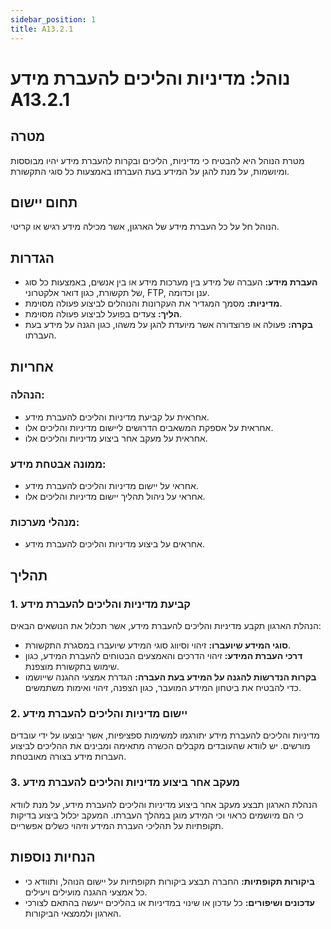 ```yaml
---
sidebar_position: 1
title: A13.2.1
---
```

# נוהל: מדיניות והליכים להעברת מידע A13.2.1

## מטרה
מטרת הנוהל היא להבטיח כי מדיניות, הליכים ובקרות להעברת מידע יהיו מבוססות ומיושמות, על מנת להגן על המידע בעת העברתו באמצעות כל סוגי התקשורת.

## תחום יישום
הנוהל חל על כל העברת מידע של הארגון, אשר מכילה מידע רגיש או קריטי.

## הגדרות
- **העברת מידע:** העברה של מידע בין מערכות מידע או בין אנשים, באמצעות כל סוג של תקשורת, כגון דואר אלקטרוני, FTP, ענן וכדומה.
- **מדיניות:** מסמך המגדיר את העקרונות והנוהלים לביצוע פעולה מסוימת.
- **הליך:** צעדים בפועל לביצוע פעולה מסוימת.
- **בקרה:** פעולה או פרוצדורה אשר מיועדת להגן על משהו, כגון הגנה על מידע בעת העברתו.

## אחריות
### הנהלה:
- אחראית על קביעת מדיניות והליכים להעברת מידע.
- אחראית על אספקת המשאבים הדרושים ליישום מדיניות והליכים אלו.
- אחראית על מעקב אחר ביצוע מדיניות והליכים אלו.

### ממונה אבטחת מידע:
- אחראי על יישום מדיניות והליכים להעברת מידע.
- אחראי על ניהול תהליך יישום מדיניות והליכים אלו.

### מנהלי מערכות:
- אחראים על ביצוע מדיניות והליכים להעברת מידע.

## תהליך
### 1. קביעת מדיניות והליכים להעברת מידע
הנהלת הארגון תקבע מדיניות והליכים להעברת מידע, אשר תכלול את הנושאים הבאים:
- **סוגי המידע שיועברו:** זיהוי וסיווג סוגי המידע שיועברו במסגרת התקשורת.
- **דרכי העברת המידע:** זיהוי הדרכים והאמצעים הבטוחים להעברת המידע, כגון שימוש בתקשורת מוצפנת.
- **בקרות הנדרשות להגנה על המידע בעת העברה:** הגדרת אמצעי ההגנה שייושמו כדי להבטיח את ביטחון המידע המועבר, כגון הצפנה, זיהוי ואימות משתמשים.

### 2. יישום מדיניות והליכים להעברת מידע
מדיניות והליכים להעברת מידע יתורגמו למשימות ספציפיות, אשר יבוצעו על ידי עובדים מורשים. יש לוודא שהעובדים מקבלים הכשרה מתאימה ומבינים את ההליכים לביצוע העברות מידע בצורה מאובטחת.

### 3. מעקב אחר ביצוע מדיניות והליכים להעברת מידע
הנהלת הארגון תבצע מעקב אחר ביצוע מדיניות והליכים להעברת מידע, על מנת לוודא כי הם מיושמים כראוי וכי המידע מוגן במהלך העברתו. המעקב יכלול ביצוע בדיקות תקופתיות על תהליכי העברת המידע וזיהוי כשלים אפשריים.

## הנחיות נוספות
- **ביקורות תקופתיות:** החברה תבצע ביקורות תקופתיות על יישום הנוהל, ותוודא כי כל אמצעי ההגנה מועילים ויעילים.
- **עדכונים ושיפורים:** כל עדכון או שינוי במדיניות או בהליכים ייעשה בהתאם לצורכי הארגון ולממצאי הביקורות.